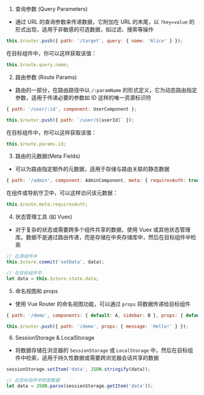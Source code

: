 1. 查询参数 (Query Parameters)

- 通过 URL 的查询参数来传递数据，它附加在 URL 的末尾，以 `?key=value` 的形式出现，适用于非敏感的可选数据，如过滤、搜索等操作

```JavaScript
this.$router.push({ path: '/target', query: { name: 'Alice' } });
```

在目标组件中，你可以这样获取该值：

```JavaScript
this.$route.query.name;
```

2. 路由参数 (Route Params)

- 路由的一部分，在路由路径中以 `/:paramName` 的形式定义，它为动态路由指定参数，适用于传递必要的参数如 ID 这样的唯一资源标识符

```JavaScript
{ path: '/user/:id', component: UserComponent };

this.$router.push({ path: `/user/${userId}` });
```

在目标组件中，你可以这样获取该值：

```JavaScript
this.$route.params.id;
```

3. 路由的元数据(Meta Fields)

- 可以为路由指定额外的元数据，适用于存储与路由关联的静态数据

```JavaScript
{ path: '/admin', component: AdminComponent, meta: { requiresAuth: true } }
```

在组件或导航守卫中，可以这样访问该元数据：

```JavaScript
this.$route.meta.requiresAuth;
```

4. 状态管理工具 (如 Vuex)

- 对于复杂的状态或需要跨多个组件共享的数据，使用 Vuex 或其他状态管理库。数据不是通过路由传递，而是存储在中央存储库中，然后在目标组件中检索

```JavaScript
// 在源组件中
this.$store.commit('setData', data);

// 在目标组件中
let data = this.$store.state.data;
```

5. 命名视图和 props

- 使用 Vue Router 的命名视图功能，可以通过 `props` 将数据传递给目标组件

```JavaScript
{ path: '/demo', components: { default: A, sidebar: B }, props: { default: true, sidebar: false } }

this.$router.push({ path: '/demo', props: { message: 'Hello!' } });
```

6. SessionStorage & LocalStorage

- 将数据存储在浏览器的 `SessionStorage` 或 `LocalStorage` 中，然后在目标组件中检索，适用于持久性数据或需要跨浏览器会话共享的数据

```JavaScript
sessionStorage.setItem('data', JSON.stringify(data));

// 在目标组件中检索数据
let data = JSON.parse(sessionStorage.getItem('data'));
```


